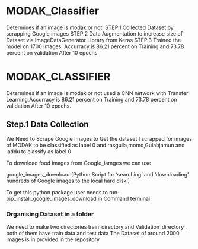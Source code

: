 # MODAK_Classifier
Determines if an image is modak or not.
STEP.1 Collected Dataset by scrapping Google images
STEP.2 Data Augmentation to increase size of Dataset via ImageDataGenerator Library from Keras
STEP.3 Trained the model on 1700 Images, Accurracy is 86.21 percent on Training and 73.78 percent on validation After 10 epochs 
# MODAK_CLASSIFIER

Determines if an image is modak or not used a CNN network with Transfer Learning,Accurracy is 86.21 percent on Training and 73.78 percent on validation After 10 epochs.

## Step.1 Data Collection

We Need to Scrape Google Images to Get the dataset.I scrapped for images of MODAK to be classified as label 0 and rasgulla,momo,Gulabjamun and laddu to classify as label 0

To download food images from Google_iamges we can use

google_images_download
(Python Script for ‘searching’ and ‘downloading’ hundreds of Google images to the local hard disk!)

To get this python package user needs to run- pip_install_google_images_download in Command terminal

### Organising Dataset in a folder
We need to make two directories train_directory and Validation_directory , both of them have train data and test data
The Dataset of around 2000 images is in provided in the repository 



